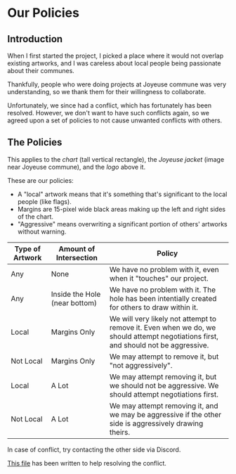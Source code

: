 # Our Policies

## Introduction

When I first started the project, I picked a place where it would not overlap existing artworks,
and I was careless about local people being passionate about their communes.

Thankfully, people who were doing projects at Joyeuse commune was very understanding, so we thank them for their willingness to collaborate.

Unfortunately, we since had a conflict, which has fortunately has been resolved.
However, we don't want to have such conflicts again, so we agreed upon a set of policies to not cause unwanted conflicts with others.

## The Policies

This applies to the *chart* (tall vertical rectangle), the *Joyeuse jacket* (image near Joyeuse commune), and the *logo* above it.

These are our policies:

- A "local" artwork means that it's something that's significant to the local people (like flags).
- Margins are 15-pixel wide black areas making up the left and right sides of the chart.
- "Aggressive" means overwriting a significant portion of others' artworks without warning.

| Type of Artwork | Amount of Intersection | Policy |
|-----------------|------------------------|--------|
| Any | None | We have no problem with it, even when it "touches" our project. |
| Any | Inside the Hole (near bottom) | We have no problem with it. The hole has been intentially created for others to draw within it. |
| Local | Margins Only | We will very likely not attempt to remove it. Even when we do, we should attempt negotiations first, and should not be aggressive. |
| Not Local | Margins Only | We may attempt to remove it, but "not aggressively". |
| Local | A Lot | We may attempt removing it, but we should not be aggressive. We should attempt negotiations first. |
| Not Local | A Lot | We may attempt removing it, and we may be aggressive if the other side is aggressively drawing theirs. |

In case of conflict, try contacting the other side via Discord.

[This file](./CONFLICT.md) has been written to help resolving the conflict.
